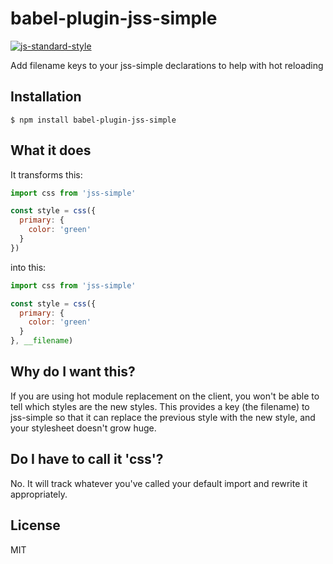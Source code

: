 
# babel-plugin-jss-simple

[![js-standard-style](https://img.shields.io/badge/code%20style-standard-brightgreen.svg?style=flat)](https://github.com/feross/standard)

Add filename keys to your jss-simple declarations to help with hot reloading

## Installation

    $ npm install babel-plugin-jss-simple

## What it does

It transforms this:

```javascript
import css from 'jss-simple'

const style = css({
  primary: {
    color: 'green'
  }
})
```

into this:

```javascript
import css from 'jss-simple'

const style = css({
  primary: {
    color: 'green'
  }
}, __filename)
```

## Why do I want this?

If you are using hot module replacement on the client, you won't be able to tell which styles are the new styles. This provides a key (the filename) to jss-simple so that it can replace the previous style with the new style, and your stylesheet doesn't grow huge.

## Do I have to call it 'css'?

No. It will track whatever you've called your default import and rewrite it appropriately.

## License

MIT
